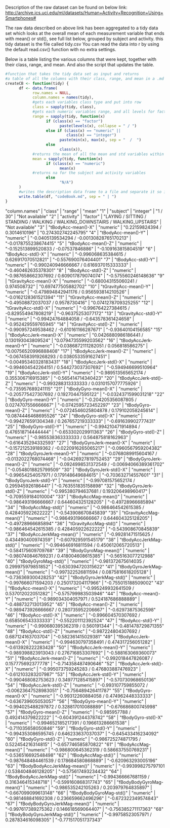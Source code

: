 Description of the raw dataset can be found on below link:
http://archive.ics.uci.edu/ml/datasets/Human+Activity+Recognition+Using+Smartphones#

The raw data described on above link has been aggregated to a tidy data set which looks at the overall mean of each measurement variable that ends with mean() or std(), see full list below, grouped by subject and activity.
this tidy dataset is the file called tidy.csv
You can read the data into r by using the default read.csv() function with no extra settings.

Below is a table listing the various columns that were kept, together with their class, range, and mean.
And also the script that updates the table.


```R
#function that takes the tidy data set as input and returns
#a table of all the columns with their class, range, and mean in a .md file
createCB <- function(tidy) {
      df <- data.frame(
            row.names = NULL,
            column.names = names(tidy),
            #gets each variables class type and put into row
            class = sapply(tidy, class),
            #gets each numeric variables range, and all levels for factor class
            range = sapply(tidy, function(x)
                  if (class(x) == "factor")
                        paste(levels(x), collapse = " / ")
                  else if (class(x) == "numeric" ||
                           class(x) == "integer")
                        paste(min(x), max(x), sep = "  /  ")
                  else
                        class(x)),
            #returns the mean of all the mean and std variables within the tidy data set
            mean = sapply(tidy, function(x)
                  if (class(x) == "numeric")
                        mean(x)
            #returns na for the subject and activity variables
                  else
                        "N/A")
      )
      #writes the description data frame to a file and separate it so it creates a nice table in .md format
      write.table(df, "codeBook.md", sep = " | ")
}
```

"column.names" | "class" | "range" | "mean"
"1" | "subject" | "integer" | "1  /  30" | "Not available"
"2" | "activity" | "factor" | "LAYING / SITTING / STANDING / WALKING / WALKING_DOWNSTAIRS / WALKING_UPSTAIRS" | "Not available"
"3" | "tBodyAcc-mean()-X" | "numeric" | "0.22159824394  /  0.3014610196" | "0.274302742245795"
"4" | "tBodyAcc-mean()-Y" | "numeric" | "-0.0405139534294  /  -0.00130828765170213" | "-0.0178755238674415"
"5" | "tBodyAcc-mean()-Z" | "numeric" | "-0.152513899520833  /  -0.07537846886" | "-0.109163815804519"
"6" | "tBodyAcc-std()-X" | "numeric" | "-0.996068635384615  /  0.626917070512821" | "-0.557690076404401"
"7" | "tBodyAcc-std()-Y" | "numeric" | "-0.990240946666667  /  0.616937015333333" | "-0.460462635378301"
"8" | "tBodyAcc-std()-Z" | "numeric" | "-0.987658662307692  /  0.609017879074074" | "-0.575560246148636"
"9" | "tGravityAcc-mean()-X" | "numeric" | "-0.680043155060241  /  0.974508732" | "0.697477505882702"
"10" | "tGravityAcc-mean()-Y" | "numeric" | "-0.479894842941176  /  0.956593814210526" | "-0.0162128361521394"
"11" | "tGravityAcc-mean()-Z" | "numeric" | "-0.49508872037037  /  0.9578730416" | "0.0741278709325255"
"12" | "tGravityAcc-std()-X" | "numeric" | "-0.996764227384615  /  -0.829554947808219" | "-0.96375253077172"
"13" | "tGravityAcc-std()-Y" | "numeric" | "-0.99424764884058  /  -0.643578361424658" | "-0.952429559765945"
"14" | "tGravityAcc-std()-Z" | "numeric" | "-0.990957249538462  /  -0.610161166287671" | "-0.93640104156585"
"15" | "tBodyAccJerk-mean()-X" | "numeric" | "0.0426880986186441  /  0.130193043809524" | "0.0794735599203562"
"16" | "tBodyAccJerk-mean()-Y" | "numeric" | "-0.0386872111282051  /  0.056818586275" | "0.00756520996888408"
"17" | "tBodyAccJerk-mean()-Z" | "numeric" | "-0.0674583919268293  /  0.0380533591627451" | "-0.00495340328183431"
"18" | "tBodyAccJerk-std()-X" | "numeric" | "-0.994604542264151  /  0.544273037307692" | "-0.594946699510964"
"19" | "tBodyAccJerk-std()-Y" | "numeric" | "-0.989513565652174  /  0.355306716915385" | "-0.565414714340423"
"20" | "tBodyAccJerk-std()-Z" | "numeric" | "-0.993288313333333  /  0.0310157077775926" | "-0.735957689241115"
"21" | "tBodyGyro-mean()-X" | "numeric" | "-0.205775427307692  /  0.19270447595122" | "-0.0324371599031218"
"22" | "tBodyGyro-mean()-Y" | "numeric" | "-0.204205356087805  /  0.0274707556666667" | "-0.0742595723452297"
"23" | "tBodyGyro-mean()-Z" | "numeric" | "-0.0724546025804878  /  0.179102058245614" | "0.0874446468695526"
"24" | "tBodyGyro-std()-X" | "numeric" | "-0.994276591304348  /  0.267657219333333" | "-0.691639902777431"
"25" | "tBodyGyro-std()-Y" | "numeric" | "-0.994210471914894  /  0.476518714444444" | "-0.653302029911363"
"26" | "tBodyGyro-std()-Z" | "numeric" | "-0.985538363333333  /  0.564875818162963" | "-0.616435294332593"
"27" | "tBodyGyroJerk-mean()-X" | "numeric" | "-0.157212539189362  /  -0.0220916265065217" | "-0.0960567959204382"
"28" | "tBodyGyroJerk-mean()-Y" | "numeric" | "-0.0768089915604167  /  -0.0132022768074468" | "-0.0426927819752453"
"29" | "tBodyGyroJerk-mean()-Z" | "numeric" | "-0.0924998531372549  /  -0.00694066389361702" | "-0.0548018825799509"
"30" | "tBodyGyroJerk-std()-X" | "numeric" | "-0.99654254057971  /  0.179148649684615" | "-0.703632714557601"
"31" | "tBodyGyroJerk-std()-Y" | "numeric" | "-0.997081575652174  /  0.295945926186441" | "-0.763551835158898"
"32" | "tBodyGyroJerk-std()-Z" | "numeric" | "-0.995380794637681  /  0.193206498960417" | "-0.709559184010004"
"33" | "tBodyAccMag-mean()" | "numeric" | "-0.986493196666667  /  0.644604325128205" | "-0.49728966685894"
"34" | "tBodyAccMag-std()" | "numeric" | "-0.986464542615385  /  0.428405922622222" | "-0.543908670845839"
"35" | "tGravityAccMag-mean()" | "numeric" | "-0.986493196666667  /  0.644604325128205" | "-0.49728966685894"
"36" | "tGravityAccMag-std()" | "numeric" | "-0.986464542615385  /  0.428405922622222" | "-0.543908670845839"
"37" | "tBodyAccJerkMag-mean()" | "numeric" | "-0.99281471515625  /  0.434490400974359" | "-0.607929591545179"
"38" | "tBodyAccJerkMag-std()" | "numeric" | "-0.994646916811594  /  0.450612065720513" | "-0.584175609709768"
"39" | "tBodyGyroMag-mean()" | "numeric" | "-0.980740846769231  /  0.418004608615385" | "-0.565163077212988"
"40" | "tBodyGyroMag-std()" | "numeric" | "-0.981372675614035  /  0.299975979851852" | "-0.630394720315622"
"41" | "tBodyGyroJerkMag-mean()" | "numeric" | "-0.997322526811594  /  0.0875816618205128" | "-0.736369300428253"
"42" | "tBodyGyroJerkMag-std()" | "numeric" | "-0.997666071594203  /  0.250173204117966" | "-0.755015188509002"
"43" | "fBodyAcc-mean()-X" | "numeric" | "-0.995249932641509  /  0.537012022051282" | "-0.575799983503946"
"44" | "fBodyAcc-mean()-Y" | "numeric" | "-0.989034304057971  /  0.524187686888889" | "-0.488732713013952"
"45" | "fBodyAcc-mean()-Z" | "numeric" | "-0.989473926666667  /  0.280735952206667" | "-0.62973875362598"
"46" | "fBodyAcc-std()-X" | "numeric" | "-0.996604570307692  /  0.658506543333333" | "-0.552201112392524"
"47" | "fBodyAcc-std()-Y" | "numeric" | "-0.990680395362319  /  0.560191344" | "-0.481478729871355"
"48" | "fBodyAcc-std()-Z" | "numeric" | "-0.987224804307692  /  0.687124163703704" | "-0.582361415029381"
"49" | "fBodyAccJerk-mean()-X" | "numeric" | "-0.994630797358491  /  0.474317256051282" | "-0.613928222283428"
"50" | "fBodyAccJerk-mean()-Y" | "numeric" | "-0.989398823913043  /  0.276716853307692" | "-0.588163069360073"
"51" | "fBodyAccJerk-mean()-Z" | "numeric" | "-0.992018447826087  /  0.157775692377778" | "-0.714358487490646"
"52" | "fBodyAccJerk-std()-X" | "numeric" | "-0.995073759245283  /  0.476803887476923" | "-0.612103283207987"
"53" | "fBodyAccJerk-std()-Y" | "numeric" | "-0.990468082753623  /  0.349771285415897" | "-0.570730968650136"
"54" | "fBodyAccJerk-std()-Z" | "numeric" | "-0.993107759855072  /  -0.00623647528983051" | "-0.756489426411787"
"55" | "fBodyGyro-mean()-X" | "numeric" | "-0.99312260884058  /  0.474962448333333" | "-0.636739605053057"
"56" | "fBodyGyro-mean()-Y" | "numeric" | "-0.994025488297872  /  0.328817010088889" | "-0.676686800745998"
"57" | "fBodyGyro-mean()-Z" | "numeric" | "-0.985957788  /  0.492414379822222" | "-0.604391244378742"
"58" | "fBodyGyro-std()-X" | "numeric" | "-0.994652185217391  /  0.196613286661538" | "-0.711035658050846"
"59" | "fBodyGyro-std()-Y" | "numeric" | "-0.994353086595745  /  0.646233637037037" | "-0.645433416234092"
"60" | "fBodyGyro-std()-Z" | "numeric" | "-0.986725274871795  /  0.522454216314815" | "-0.657746585870822"
"61" | "fBodyAccMag-mean()" | "numeric" | "-0.986800645362319  /  0.586637550769231" | "-0.536516692548498"
"62" | "fBodyAccMag-std()" | "numeric" | "-0.987648484461539  /  0.178684580868889" | "-0.620963293005196"
"63" | "fBodyBodyAccJerkMag-mean()" | "numeric" | "-0.993998275797101  /  0.538404846128205" | "-0.575617493234432"
"64" | "fBodyBodyAccJerkMag-std()" | "numeric" | "-0.994366667681159  /  0.316346415348718" | "-0.599160868317743"
"65" | "fBodyBodyGyroMag-mean()" | "numeric" | "-0.986535242105263  /  0.203979764835897" | "-0.667099099613148"
"66" | "fBodyBodyGyroMag-std()" | "numeric" | "-0.981468841692308  /  0.236659662496296" | "-0.672322349574843"
"67" | "fBodyBodyGyroJerkMag-mean()" | "numeric" | "-0.997617389275362  /  0.146618569064407" | "-0.756385271117363"
"68" | "fBodyBodyGyroJerkMag-std()" | "numeric" | "-0.99758523057971  /  0.287834616098305" | "-0.771517051737343"
